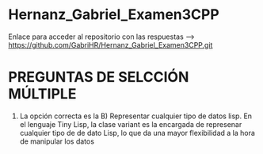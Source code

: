 # Hernanz_Gabriel_Examen3CPP
Enlace para acceder al repositorio con las respuestas --> https://github.com/GabriHR/Hernanz_Gabriel_Examen3CPP.git

# PREGUNTAS DE SELCCIÓN MÚLTIPLE
1. La opción correcta es la B) Representar cualquier tipo de datos lisp. En el lenguaje Tiny Lisp, la clase variant es la encargada de represenar cualquier tipo de de dato Lisp, lo que da una mayor flexibilidad a la hora de manipular los datos
